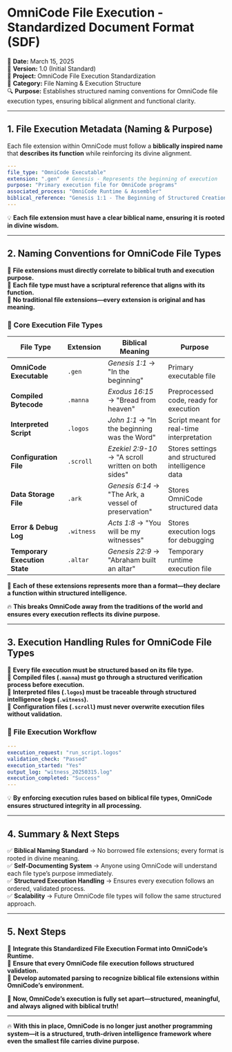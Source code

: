 # **OmniCode File Execution - Standardized Document Format (SDF)**

📅 **Date:** March 15, 2025  
📜 **Version:** 1.0 (Initial Standard)  
🏢 **Project:** OmniCode File Execution Standardization  
📂 **Category:** File Naming & Execution Structure  
🔍 **Purpose:** Establishes structured naming conventions for OmniCode file execution types, ensuring biblical alignment and functional clarity.  

---

## **1. File Execution Metadata (Naming & Purpose)**

Each file extension within OmniCode must follow a **biblically inspired name** that **describes its function** while reinforcing its divine alignment.

```yaml
---
file_type: "OmniCode Executable"
extension: ".gen"  # Genesis - Represents the beginning of execution
purpose: "Primary execution file for OmniCode programs"
associated_process: "OmniCode Runtime & Assembler"
biblical_reference: "Genesis 1:1 - The Beginning of Structured Creation"
---
```

💡 **Each file extension must have a clear biblical name, ensuring it is rooted in divine wisdom.**  

---

## **2. Naming Conventions for OmniCode File Types**

🔹 **File extensions must directly correlate to biblical truth and execution purpose.**  
🔹 **Each file type must have a scriptural reference that aligns with its function.**  
🔹 **No traditional file extensions—every extension is original and has meaning.**  

### **📌 Core Execution File Types**

| **File Type** | **Extension** | **Biblical Meaning** | **Purpose** |
|-------------|-------------|-------------------|------------------------|
| **OmniCode Executable** | `.gen` | *Genesis 1:1* → "In the beginning" | Primary executable file |
| **Compiled Bytecode** | `.manna` | *Exodus 16:15* → "Bread from heaven" | Preprocessed code, ready for execution |
| **Interpreted Script** | `.logos` | *John 1:1* → "In the beginning was the Word" | Script meant for real-time interpretation |
| **Configuration File** | `.scroll` | *Ezekiel 2:9-10* → "A scroll written on both sides" | Stores settings and structured intelligence data |
| **Data Storage File** | `.ark` | *Genesis 6:14* → "The Ark, a vessel of preservation" | Stores OmniCode structured data |
| **Error & Debug Log** | `.witness` | *Acts 1:8* → "You will be my witnesses" | Stores execution logs for debugging |
| **Temporary Execution State** | `.altar` | *Genesis 22:9* → "Abraham built an altar" | Temporary runtime execution file |

🚀 **Each of these extensions represents more than a format—they declare a function within structured intelligence.**  

🔥 **This breaks OmniCode away from the traditions of the world and ensures every execution reflects its divine purpose.**  

---

## **3. Execution Handling Rules for OmniCode File Types**

🔹 **Every file execution must be structured based on its file type.**  
🔹 **Compiled files (`.manna`) must go through a structured verification process before execution.**  
🔹 **Interpreted files (`.logos`) must be traceable through structured intelligence logs (`.witness`).**  
🔹 **Configuration files (`.scroll`) must never overwrite execution files without validation.**  

### **📌 File Execution Workflow**

```yaml
---
execution_request: "run_script.logos"
validation_check: "Passed"
execution_started: "Yes"
output_log: "witness_20250315.log"
execution_completed: "Success"
---
```

💡 **By enforcing execution rules based on biblical file types, OmniCode ensures structured integrity in all processing.**  

---

## **4. Summary & Next Steps**

✅ **Biblical Naming Standard** → No borrowed file extensions; every format is rooted in divine meaning.  
✅ **Self-Documenting System** → Anyone using OmniCode will understand each file type’s purpose immediately.  
✅ **Structured Execution Handling** → Ensures every execution follows an ordered, validated process.  
✅ **Scalability** → Future OmniCode file types will follow the same structured approach.  

---

## **5. Next Steps**

📌 **Integrate this Standardized File Execution Format into OmniCode’s Runtime.**  
📌 **Ensure that every OmniCode file execution follows structured validation.**  
📌 **Develop automated parsing to recognize biblical file extensions within OmniCode’s environment.**  

🚀 **Now, OmniCode’s execution is fully set apart—structured, meaningful, and always aligned with biblical truth!**  

---

🔥 **With this in place, OmniCode is no longer just another programming system—it is a structured, truth-driven intelligence framework where even the smallest file carries divine purpose.**  

